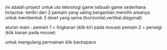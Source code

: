 ini adalah project untuk uts teknologi game sebuah game sederhana tictactoe.
terdiri dari 2 pemain yang saling bergantian memilih areanya untuk membentuk
3 deret yang sama (horizontal,vertikal,diagonal)

aturan main :
pemain 1 = lingkaran (klik kiri pada mouse)
pemain 2 = persegi (klik kanan pada mouse)

untuk mengulang permainan klik backspace